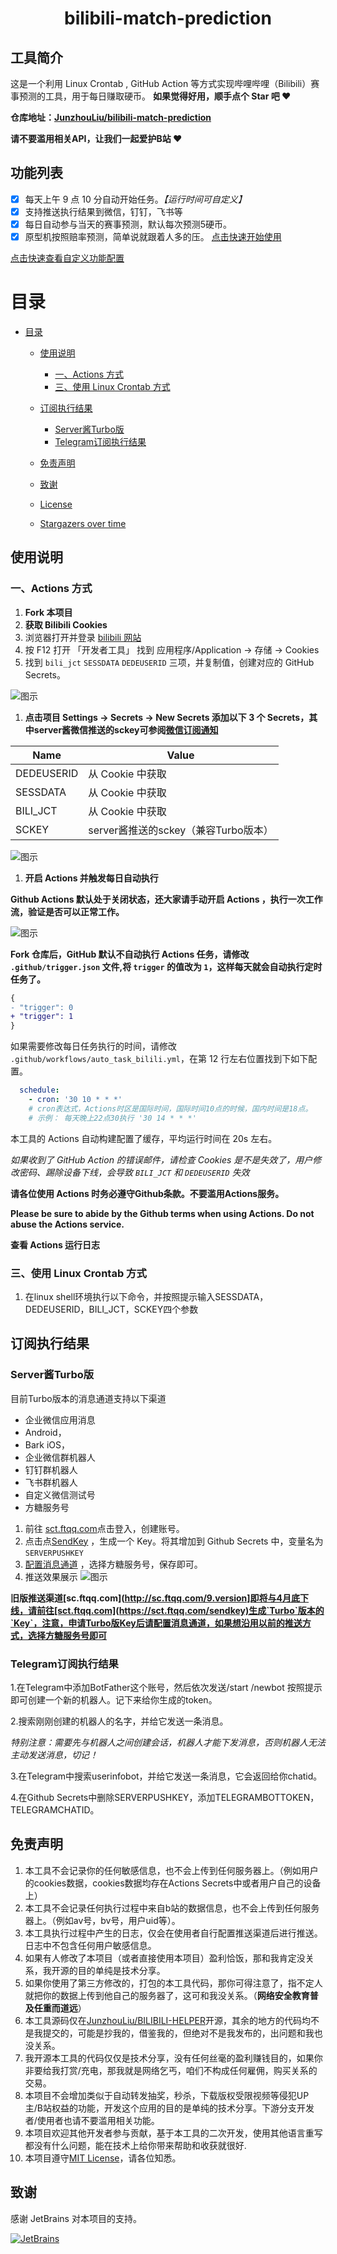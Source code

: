 <div align="center">
<h1 align="center">
bilibili-match-prediction
</h1>

</div>

## 工具简介

这是一个利用 Linux Crontab , GitHub Action 等方式实现哔哩哔哩（Bilibili）赛事预测的工具，用于每日赚取硬币。
**如果觉得好用，顺手点个 Star 吧 ❤**

**仓库地址：[JunzhouLiu/bilibili-match-prediction](https://github.com/JunzhouLiu/bilibili-match-prediction)**

**请不要滥用相关API，让我们一起爱护B站 ❤**

## 功能列表

* [x] 每天上午 9 点 10 分自动开始任务。*【运行时间可自定义】*
* [x] 支持推送执行结果到微信，钉钉，飞书等
* [x] 每日自动参与当天的赛事预测，默认每次预测5硬币。
* [x] 原型机按照赔率预测，简单说就跟着人多的压。
[点击快速开始使用](#使用说明)

[点击快速查看自定义功能配置](#自定义功能配置)

# 目录

- [目录](#目录)
    - [使用说明](#使用说明)
        - [一、Actions 方式](#一actions-方式)
        - [三、使用 Linux Crontab 方式](#三使用-linux-crontab-方式)
    - [订阅执行结果](#订阅执行结果)
        - [Server酱Turbo版](#server酱turbo版)
        - [Telegram订阅执行结果](#telegram订阅执行结果)
    
    - [免责声明](#免责声明)
    - [致谢](#致谢)
    - [License](#license)
    - [Stargazers over time](#stargazers-over-time)

## 使用说明

### 一、Actions 方式

1. **Fork 本项目**
2. **获取 Bilibili Cookies**
3. 浏览器打开并登录 [bilibili 网站]()
4. 按 F12 打开 「开发者工具」 找到 应用程序/Application -\> 存储 -\> Cookies
5. 找到 `bili_jct` `SESSDATA` `DEDEUSERID` 三项，并复制值，创建对应的 GitHub Secrets。

![图示](docs/IMG/20201012001307.png)

1. **点击项目 Settings -\> Secrets -\> New Secrets 添加以下 3 个 Secrets，其中server酱微信推送的sckey可参阅[微信订阅通知](#微信订阅通知)**

| Name          | Value                                |
| ------------- | ------------------------------------ |
| DEDEUSERID    | 从 Cookie 中获取                     |
| SESSDATA      | 从 Cookie 中获取                     |
| BILI\_JCT     | 从 Cookie 中获取                     |
| SCKEY | server酱推送的sckey（兼容Turbo版本） |

![图示](docs/IMG/20201013210000.png)

1. **开启 Actions 并触发每日自动执行**

**Github Actions 默认处于关闭状态，还大家请手动开启 Actions ，执行一次工作流，验证是否可以正常工作。**

![图示](docs/IMG/workflow_dispatch.png)

**Fork 仓库后，GitHub 默认不自动执行 Actions 任务，请修改 `.github/trigger.json` 文件,将 `trigger` 的值改为 `1`，这样每天就会自动执行定时任务了。**

```patch
{
- "trigger": 0
+ "trigger": 1
}
```


如果需要修改每日任务执行的时间，请修改 `.github/workflows/auto_task_bilili.yml`，在第 12 行左右位置找到下如下配置。

```yml
  schedule:
    - cron: '30 10 * * *'
    # cron表达式，Actions时区是国际时间，国际时间10点的时候，国内时间是18点。
    # 示例： 每天晚上22点30执行 '30 14 * * *'
```

本工具的 Actions 自动构建配置了缓存，平均运行时间在 20s 左右。

*如果收到了 GitHub Action 的错误邮件，请检查 Cookies 是不是失效了，用户修改密码、踢除设备下线，会导致 `BILI_JCT` 和 `DEDEUSERID` 失效*

**请各位使用 Actions 时务必遵守Github条款。不要滥用Actions服务。**

**Please be sure to abide by the Github terms when using Actions. Do not abuse the Actions service.**

**查看 Actions 运行日志**


### 三、使用 Linux Crontab 方式
1. 在linux shell环境执行以下命令，并按照提示输入SESSDATA，DEDEUSERID，BILI\_JCT，SCKEY四个参数
## 订阅执行结果

### Server酱Turbo版

目前Turbo版本的消息通道支持以下渠道

- 企业微信应用消息
- Android，
- Bark iOS，
- 企业微信群机器人
- 钉钉群机器人
- 飞书群机器人
- 自定义微信测试号
- 方糖服务号

1. 前往 [sct.ftqq.com](https://sct.ftqq.com/sendkey)点击登入，创建账号。
2. 点击点[SendKey](https://sct.ftqq.com/sendkey) ，生成一个 Key。将其增加到 Github Secrets 中，变量名为 `SERVERPUSHKEY`
3. [配置消息通道](https://sct.ftqq.com/forward) ，选择方糖服务号，保存即可。
4. 推送效果展示
   ![图示](docs/IMG/img.png)

**旧版推送渠道[sc.ftqq.com](http://sc.ftqq.com/9.version]即将与4月底下线，请前往[sct.ftqq.com](https://sct.ftqq.com/sendkey)生成`Turbo`版本的`Key`，注意，申请Turbo版Key后请配置消息通道，如果想沿用以前的推送方式，选择方糖服务号即可**

### Telegram订阅执行结果

1.在Telegram中添加BotFather这个账号，然后依次发送/start /newbot 按照提示即可创建一个新的机器人。记下来给你生成的token。

2.搜索刚刚创建的机器人的名字，并给它发送一条消息。

*特别注意：需要先与机器人之间创建会话，机器人才能下发消息，否则机器人无法主动发送消息，切记！*

3.在Telegram中搜索userinfobot，并给它发送一条消息，它会返回给你chatid。

4.在Github Secrets中删除SERVERPUSHKEY，添加TELEGRAMBOTTOKEN，TELEGRAMCHATID。

## 免责声明

1. 本工具不会记录你的任何敏感信息，也不会上传到任何服务器上。（例如用户的cookies数据，cookies数据均存在Actions Secrets中或者用户自己的设备上）
2. 本工具不会记录任何执行过程中来自b站的数据信息，也不会上传到任何服务器上。（例如av号，bv号，用户uid等）。
3. 本工具执行过程中产生的日志，仅会在使用者自行配置推送渠道后进行推送。日志中不包含任何用户敏感信息。
4. 如果有人修改了本项目（或者直接使用本项目）盈利恰饭，那和我肯定没关系，我开源的目的单纯是技术分享。
5. 如果你使用了第三方修改的，打包的本工具代码，那你可得注意了，指不定人就把你的数据上传到他自己的服务器了，这可和我没关系。（**网络安全教育普及任重而道远**）
6. 本工具源码仅在[JunzhouLiu/BILIBILI-HELPER](https://github.com/JunzhouLiu/BILIBILI-HELPER)开源，其余的地方的代码均不是我提交的，可能是抄我的，借鉴我的，但绝对不是我发布的，出问题和我也没关系。
7. 我开源本工具的代码仅仅是技术分享，没有任何丝毫的盈利赚钱目的，如果你非要给我打赏/充电，那我就是网络乞丐，咱们不构成任何雇佣，购买关系的交易。
8. 本项目不会增加类似于自动转发抽奖，秒杀，下载版权受限视频等侵犯UP主/B站权益的功能，开发这个应用的目的是单纯的技术分享。下游分支开发者/使用者也请不要滥用相关功能。
9. 本项目欢迎其他开发者参与贡献，基于本工具的二次开发，使用其他语言重写都没有什么问题，能在技术上给你带来帮助和收获就很好.
10. 本项目遵守[MIT License](https://github.com/JunzhouLiu/BILIBILI-HELPER/blob/main/LICENSE)，请各位知悉。

## 致谢

感谢 JetBrains 对本项目的支持。

[![JetBrains](docs/IMG/jetbrains.svg)](https://www.jetbrains.com/?from=BILIBILI-HELPER)


